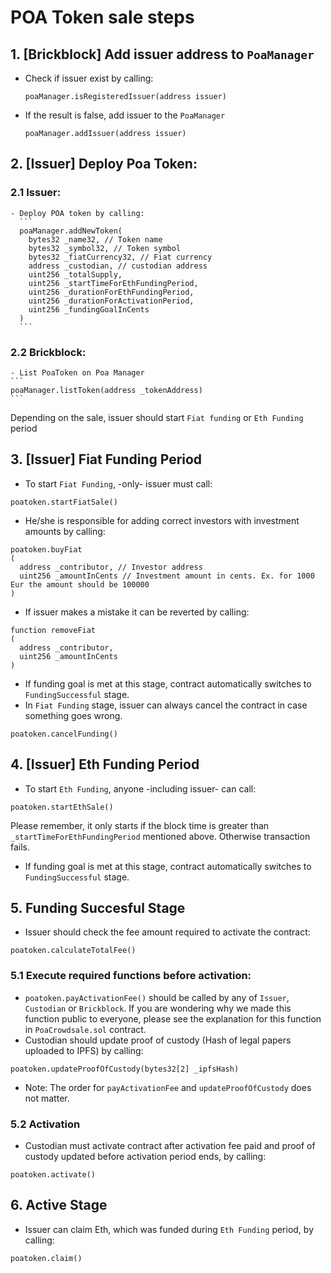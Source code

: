 # POA Token sale steps

## 1. [Brickblock] Add issuer address to `PoaManager`

- Check if issuer exist by calling:
  ```
  poaManager.isRegisteredIssuer(address issuer)
  ```
- If the result is false, add issuer to the `PoaManager`
  ```
  poaManager.addIssuer(address issuer)
  ```

## 2. [Issuer] Deploy Poa Token:

### 2.1 Issuer:

    - Deploy POA token by calling:
      ```
      poaManager.addNewToken(
        bytes32 _name32, // Token name
        bytes32 _symbol32, // Token symbol
        bytes32 _fiatCurrency32, // Fiat currency
        address _custodian, // custodian address
        uint256 _totalSupply,
        uint256 _startTimeForEthFundingPeriod,
        uint256 _durationForEthFundingPeriod,
        uint256 _durationForActivationPeriod,
        uint256 _fundingGoalInCents
      )
      ```

### 2.2 Brickblock:

    - List PoaToken on Poa Manager
    ```
    poaManager.listToken(address _tokenAddress)
    ```

Depending on the sale, issuer should start `Fiat funding` or `Eth Funding` period

## 3. [Issuer] Fiat Funding Period

- To start `Fiat Funding`, -only- issuer must call:

```
poatoken.startFiatSale()
```

- He/she is responsible for adding correct investors with investment amounts by calling:

```
poatoken.buyFiat
(
  address _contributor, // Investor address
  uint256 _amountInCents // Investment amount in cents. Ex. for 1000 Eur the amount should be 100000
)
```

- If issuer makes a mistake it can be reverted by calling:

```
function removeFiat
(
  address _contributor,
  uint256 _amountInCents
)
```

- If funding goal is met at this stage, contract automatically switches to `FundingSuccessful` stage.
- In `Fiat Funding` stage, issuer can always cancel the contract in case something goes wrong.

```
poatoken.cancelFunding()
```

## 4. [Issuer] Eth Funding Period

- To start `Eth Funding`, anyone -including issuer- can call:

```
poatoken.startEthSale()
```

Please remember, it only starts if the block time is greater than `_startTimeForEthFundingPeriod` mentioned above. Otherwise transaction fails.

- If funding goal is met at this stage, contract automatically switches to `FundingSuccessful` stage.

## 5. Funding Succesful Stage

- Issuer should check the fee amount required to activate the contract:

```
poatoken.calculateTotalFee()
```

### 5.1 Execute required functions before activation:

- `poatoken.payActivationFee()` should be called by any of `Issuer`, `Custodian` or `Brickblock`. If you are wondering why we made this function public to everyone, please see the explanation for this function in `PoaCrowdsale.sol` contract.
- Custodian should update proof of custody (Hash of legal papers uploaded to IPFS) by calling:

```
poatoken.updateProofOfCustody(bytes32[2] _ipfsHash)
```

- Note: The order for `payActivationFee` and `updateProofOfCustody` does not matter.

### 5.2 Activation

- Custodian must activate contract after activation fee paid and proof of custody updated before activation period ends, by calling:

```
poatoken.activate()
```

## 6. Active Stage

- Issuer can claim Eth, which was funded during `Eth Funding` period, by calling:

```
poatoken.claim()
```
